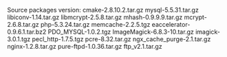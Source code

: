 Source packages version:
cmake-2.8.10.2.tar.gz
mysql-5.5.31.tar.gz
libiconv-1.14.tar.gz
libmcrypt-2.5.8.tar.gz
mhash-0.9.9.9.tar.gz
mcrypt-2.6.8.tar.gz
php-5.3.24.tar.gz
memcache-2.2.5.tgz
eaccelerator-0.9.6.1.tar.bz2
PDO_MYSQL-1.0.2.tgz
ImageMagick-6.8.3-10.tar.gz
imagick-3.0.1.tgz
pecl_http-1.7.5.tgz
pcre-8.32.tar.gz
ngx_cache_purge-2.1.tar.gz
nginx-1.2.8.tar.gz
pure-ftpd-1.0.36.tar.gz
ftp_v2.1.tar.gz

